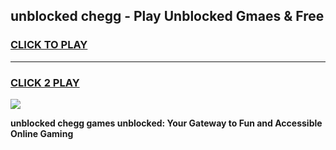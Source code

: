 
## unblocked chegg - Play Unblocked Gmaes & Free
<h3>
<a href="https://news.freeplayer.one?title=unblocked_chegg&ref=23F">CLICK TO PLAY</a></h3>
<hr>

<h3>
<a href="https://news.freeplayer.one?title=unblocked_chegg&ref=23F">CLICK 2 PLAY</a>
  
</h3>

<a href="https://news.freeplayer.one?title=unblocked_chegg&ref=23F/"><img src="https://clearcache.store/games.png"></a>


**unblocked chegg games unblocked: Your Gateway to Fun and Accessible Online Gaming**
